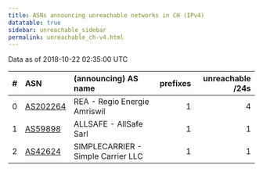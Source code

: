 ```yaml
---
title: ASNs announcing unreachable networks in CH (IPv4)
datatable: true
sidebar: unreachable_sidebar
permalink: unreachable_ch-v4.html
---
```


Data as of 2018-10-22 02:35:00 UTC


<div class="datatable-begin"></div>

|   # | ASN                                      | (announcing) AS name               |   prefixes |   unreachable /24s |
|----:|:-----------------------------------------|:-----------------------------------|-----------:|-------------------:|
|   0 | [AS202264](unreachable_AS202264-v4.html) | REA - Regio Energie Amriswil       |          1 |                  4 |
|   1 | [AS59898](unreachable_AS59898-v4.html)   | ALLSAFE - AllSafe Sarl             |          1 |                  1 |
|   2 | [AS42624](unreachable_AS42624-v4.html)   | SIMPLECARRIER - Simple Carrier LLC |          1 |                  1 |

<div class="datatable-end"></div>